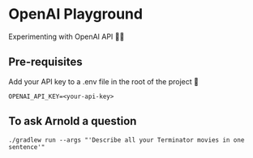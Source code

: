 # OpenAI Playground

Experimenting with OpenAI API 🦾🤖

## Pre-requisites
Add your API key to a .env file in the root of the project 🔐
```
OPENAI_API_KEY=<your-api-key>
```


## To ask Arnold a question

```
./gradlew run --args "'Describe all your Terminator movies in one sentence'"
````


